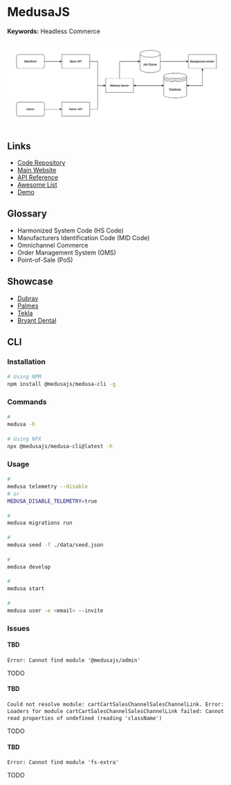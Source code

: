 # MedusaJS

<!--
https://github.com/Agilo/medusawp

https://github.com/bidah/universal-medusa
https://github.com/adrien2p/medusa-extender

https://medusajs.notion.site/Medusa-Resources-dc2626aa8abf4e97ae3a5293a3fd41b9

https://www.figma.com/community/file/1192103306884293603
-->

**Keywords:** Headless Commerce

![Medusa Architecture](/assets/images/medusa/medusa-arch.png)

## Links

- [Code Repository](https://github.com/medusajs/medusa)
- [Main Website](https://medusajs.com)
- [API Reference](https://docs.medusajs.com/api/store)
- [Awesome List](https://github.com/adrien2p/awesome-medusajs)
- [Demo](https://demo.medusajs.com)

<!-- ##

https://rigby.pl -->

## Glossary

- Harmonized System Code (HS Code)
- Manufacturers Identification Code (MID Code)
- Omnichannel Commerce
- Order Management System (OMS)
- Point-of-Sale (PoS)

## Showcase

- [Dubray](https://dubraybooks.ie)
- [Palmes](https://palmes.co)
- [Tekla](https://teklafabrics.com)
- [Bryant Dental](https://bryant.dental)

## CLI

### Installation

```sh
# Using NPM
npm install @medusajs/medusa-cli -g
```

### Commands

```sh
#
medusa -h

# Using NPX
npx @medusajs/medusa-cli@latest -h
```

### Usage

```sh
#
medusa telemetry --disable
# or
MEDUSA_DISABLE_TELEMETRY=true

#
medusa migrations run

#
medusa seed -f ./data/seed.json

#
medusa develop

#
medusa start

#
medusa user -e <email> --invite
```

### Issues

#### TBD

```log
Error: Cannot find module '@medusajs/admin'
```

TODO

<!-- ```sh
bun add @medusajs/admin -D
``` -->

#### TBD

```log
Could not resolve module: cartCartSalesChannelSalesChannelLink. Error: Loaders for module cartCartSalesChannelSalesChannelLink failed: Cannot read properties of undefined (reading 'className')
```

<!--
https://github.com/medusajs/medusa/issues/5539
-->

TODO

#### TBD

```log
Error: Cannot find module 'fs-extra'
```

TODO

<!-- ```sh
npm root -g

npm list -g
``` -->

